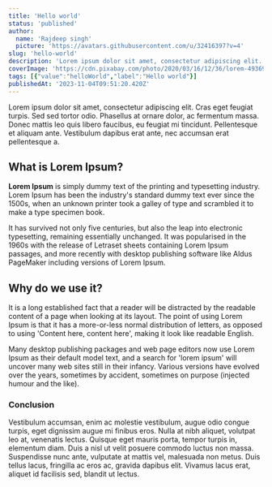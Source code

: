 ```yaml
---
title: 'Hello world'
status: 'published'
author:
  name: 'Rajdeep singh'
  picture: 'https://avatars.githubusercontent.com/u/32416397?v=4'
slug: 'hello-world'
description: 'Lorem ipsum dolor sit amet, consectetur adipiscing elit. Cras eget feugiat turpis. Sed sed tortor odio. '
coverImage: 'https://cdn.pixabay.com/photo/2020/03/16/12/36/lorem-4936918_1280.jpg'
tags: [{"value":"helloWorld","label":"Hello world"}]
publishedAt: '2023-11-04T09:51:20.420Z'
---
```


Lorem ipsum dolor sit amet, consectetur adipiscing elit. Cras eget feugiat turpis. Sed sed tortor odio. Phasellus at ornare dolor, ac fermentum massa. Donec mattis leo quis libero faucibus, eu feugiat mi tincidunt. Pellentesque et aliquam ante. Vestibulum dapibus erat ante, nec accumsan erat pellentesque a.

## What is Lorem Ipsum?

**Lorem Ipsum** is simply dummy text of the printing and typesetting industry. Lorem Ipsum has been the industry's standard dummy text ever since the 1500s, when an unknown printer took a galley of type and scrambled it to make a type specimen book.

It has survived not only five centuries, but also the leap into electronic typesetting, remaining essentially unchanged. It was popularised in the 1960s with the release of Letraset sheets containing Lorem Ipsum passages, and more recently with desktop publishing software like Aldus PageMaker including versions of Lorem Ipsum.

## Why do we use it?

It is a long established fact that a reader will be distracted by the readable content of a page when looking at its layout. The point of using Lorem Ipsum is that it has a more-or-less normal distribution of letters, as opposed to using 'Content here, content here', making it look like readable English.

Many desktop publishing packages and web page editors now use Lorem Ipsum as their default model text, and a search for 'lorem ipsum' will uncover many web sites still in their infancy. Various versions have evolved over the years, sometimes by accident, sometimes on purpose (injected humour and the like).

### Conclusion

Vestibulum accumsan, enim ac molestie vestibulum, augue odio congue turpis, eget dignissim augue mi finibus eros. Nulla at nibh aliquet, volutpat leo at, venenatis lectus. Quisque eget mauris porta, tempor turpis in, elementum diam. Duis a nisl ut velit posuere commodo luctus non massa. Suspendisse nunc ante, vulputate at mattis vel, malesuada non metus. Duis tellus lacus, fringilla ac eros ac, gravida dapibus elit. Vivamus lacus erat, aliquet id facilisis sed, blandit ut lectus.

